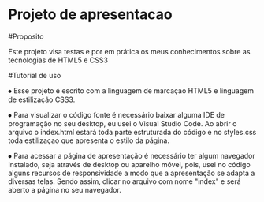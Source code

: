 # Projeto de apresentacao

#Proposito

Este projeto visa testas e por em prática os meus conhecimentos sobre as tecnologias de HTML5 e CSS3

#Tutorial de uso

⦁	Esse projeto é escrito com a linguagem de marcaçao HTML5 e linguagem de estilização CSS3.

⦁	Para visualizar o código fonte é necessário baixar alguma IDE de programação no seu desktop, eu usei o Visual Studio Code. Ao abrir o arquivo o index.html estará toda parte estruturada do código e no styles.css toda estilizaçao que apresenta o estilo da página.

⦁	Para acessar a página de apresentação é necessário ter algum navegador instalado, seja através de desktop ou aparelho móvel, pois, usei no  código alguns recursos de responsividade a modo que a apresentação se adapta a diversas telas. Sendo assim, clicar no arquivo com nome "index" e será aberto a página no seu navegador.
